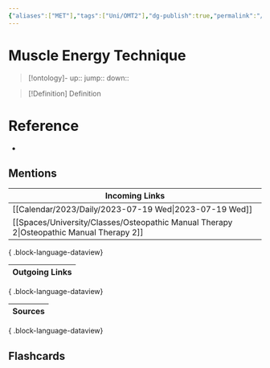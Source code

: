 ```yaml
---
{"aliases":["MET"],"tags":["Uni/OMT2"],"dg-publish":true,"permalink":"/cards/muscle-energy-technique/","dgPassFrontmatter":true}
---
```


# Muscle Energy Technique

> [!ontology]-
> up:: 
> jump:: 
> down:: 

> [!Definition] Definition
> 

# Reference
- 

## Mentions

| Incoming Links                                                                              |
| ------------------------------------------------------------------------------------------- |
| [[Calendar/2023/Daily/2023-07-19 Wed\|2023-07-19 Wed]]                                   |
| [[Spaces/University/Classes/Osteopathic Manual Therapy 2\|Osteopathic Manual Therapy 2]] |

{ .block-language-dataview}

| Outgoing Links |
| -------------- |

{ .block-language-dataview}

| Sources |
| ------- |

{ .block-language-dataview}

## Flashcards 
